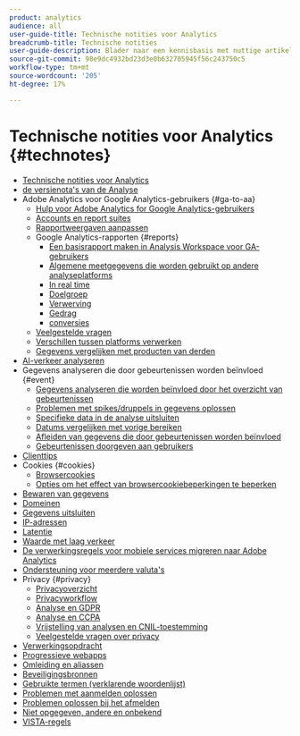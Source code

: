 ```yaml
---
product: analytics
audience: all
user-guide-title: Technische notities voor Analytics
breadcrumb-title: Technische notities
user-guide-description: Blader naar een kennisbasis met nuttige artikelen die niet bij een bepaalde Analytics-tool of component horen.
source-git-commit: 98e9dc4932bd23d3e0b632705945f56c243750c5
workflow-type: tm+mt
source-wordcount: '205'
ht-degree: 17%

---
```



# Technische notities voor Analytics {#technotes}

+ [Technische notities voor Analytics](home.md)
+ [ de versienota&#39;s van de Analyse ](https://experienceleague.adobe.com/en/docs/analytics/release-notes/latest)
+ Adobe Analytics voor Google Analytics-gebruikers {#ga-to-aa}
   + [Hulp voor Adobe Analytics for Google Analytics-gebruikers](ga-to-aa/home.md)
   + [Accounts en report suites](ga-to-aa/accounts.md)
   + [Rapportweergaven aanpassen](ga-to-aa/customization.md)
   + Google Analytics-rapporten {#reports}
      + [Een basisrapport maken in Analysis Workspace voor GA-gebruikers](ga-to-aa/reports/create-report.md)
      + [Algemene meetgegevens die worden gebruikt op andere analyseplatforms](ga-to-aa/reports/common-metrics.md)
      + [In real time](ga-to-aa/reports/realtime-reports.md)
      + [Doelgroep](ga-to-aa/reports/audience-reports.md)
      + [Verwerving](ga-to-aa/reports/acquisition-reports.md)
      + [Gedrag](ga-to-aa/reports/behavior-reports.md)
      + [conversies](ga-to-aa/reports/conversions-reports.md)
   + [Veelgestelde vragen](ga-to-aa/faq.md)
   + [Verschillen tussen platforms verwerken](ga-to-aa/processing-differences.md)
   + [Gegevens vergelijken met producten van derden](ga-to-aa/compare-data.md)
+ [AI-verkeer analyseren](/help/technotes/ai-traffic.md)
+ Gegevens analyseren die door gebeurtenissen worden beïnvloed {#event}
   + [Gegevens analyseren die worden beïnvloed door het overzicht van gebeurtenissen](event/overview.md)
   + [Problemen met spikes/druppels in gegevens oplossen](event/spikes-drops.md)
   + [Specifieke data in de analyse uitsluiten](event/segments.md)
   + [Datums vergelijken met vorige bereiken](event/compare-dates.md)
   + [Afleiden van gegevens die door gebeurtenissen worden beïnvloed](event/calcmetrics.md)
   + [Gebeurtenissen doorgeven aan gebruikers](event/communicate.md)
+ [Clienttips](client-hints.md)
+ Cookies {#cookies}
   + [Browsercookies](cookies/cookies.md)
   + [Opties om het effect van browsercookiebeperkingen te beperken](cookies/cookieless.md)
+ [Bewaren van gegevens](data-retention.md)
+ [Domeinen](domains.md)
+ [Gegevens uitsluiten](exclude-data.md)
+ [IP-adressen](ip-addresses.md)
+ [Latentie](latency.md)
+ [Waarde met laag verkeer](low-traffic.md)
+ [De verwerkingsregels voor mobiele services migreren naar Adobe Analytics](migrate-mobile.md)
+ [Ondersteuning voor meerdere valuta&#39;s](multicurrency.md)
+ Privacy {#privacy}
   + [Privacyoverzicht](privacy/privacy-overview.md)
   + [Privacyworkflow](privacy/privacy-workflow.md)
   + [Analyse en GDPR](privacy/gdpr.md)
   + [Analyse en CCPA](privacy/ccpa.md)
   + [Vrijstelling van analysen en CNIL-toestemming](privacy/cnil-consent-exemption.md)
   + [Veelgestelde vragen over privacy](privacy/faq.md)
+ [Verwerkingsopdracht](processing-order.md)
+ [Progressieve webapps](pwa.md)
+ [Omleiding en aliassen](redirects.md)
+ [Beveiligingsbronnen](security.md)
+ [Gebruikte termen (verklarende woordenlijst)](terms.md)
+ [Problemen met aanmelden oplossen](troubleshoot-login.md)
+ [Problemen oplossen bij het afmelden](troubleshoot-sessions.md)
+ [Niet opgegeven, andere en onbekend](unspecified.md)
+ [VISTA-regels](vista.md)
